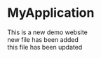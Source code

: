 # MyApplication
This is a new demo website  <br>
new file has been added <br>
this file has been updated

